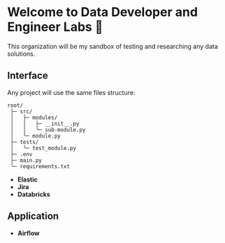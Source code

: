 # Welcome to Data Developer and Engineer Labs 👋

This organization will be my sandbox of testing and researching any data solutions.

## Interface

Any project will use the same files structure:

```text
root/
 ├─ src/
 │   ├─ modules/
 │   │   ├─ __init__.py
 │   │   ╰─ sub-module.py
 │   ╰─ module.py
 ├─ tests/
 │   ╰─ test_module.py
 ├─ .env
 ├─ main.py
 ╰─ requirements.txt
```

- **Elastic**
- **Jira**
- **Databricks**

## Application

- **Airflow**
